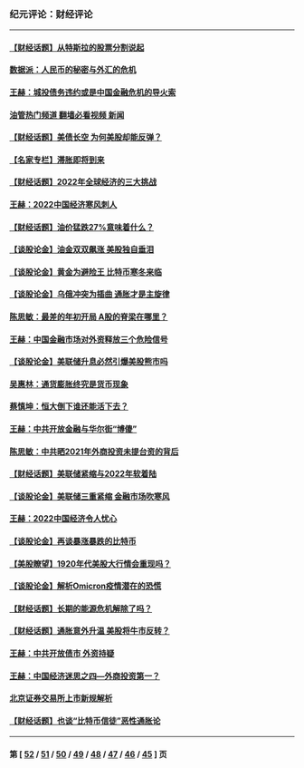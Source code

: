 ### 纪元评论：财经评论
---
#### [【财经话题】从特斯拉的股票分割说起](../../pages/nsc1026/n13679733.md?03300330) 
#### [数据派：人民币的秘密与外汇的危机](../../pages/nsc1026/n13667092.md?03300330) 
#### [王赫：城投债务违约或是中国金融危机的导火索](../../pages/nsc1026/n13665322.md?03300330) 
#### [油管热门频道 翻墙必看视频 新闻](ok?03300330)
#### [【财经话题】美债长空 为何美股却能反弹？](../../pages/nsc1026/n13665895.md?03300330) 
#### [【名家专栏】滞胀即将到来](../../pages/nsc1026/n13658171.md?03300330) 
#### [【财经话题】2022年全球经济的三大挑战](../../pages/nsc1026/n13654423.md?03300330) 
#### [王赫：2022中国经济寒风刺人](../../pages/nsc1026/n13651403.md?03300330) 
#### [【财经话题】油价猛跌27%意味着什么？](../../pages/nsc1026/n13648767.md?03300330) 
#### [【谈股论金】油金双双飙涨 美股独自垂泪](../../pages/nsc1026/n13631742.md?03300330) 
#### [【谈股论金】黄金为避险王 比特币寒冬来临](../../pages/nsc1026/n13600406.md?03300330) 
#### [【谈股论金】乌俄冲突为插曲 通胀才是主旋律](../../pages/nsc1026/n13576797.md?03300330) 
#### [陈思敏：最差的年初开局 A股的脊梁在哪里？](../../pages/nsc1026/n13558359.md?03300330) 
#### [王赫：中国金融市场对外资释放三个危险信号](../../pages/nsc1026/n13546389.md?03300330) 
#### [【谈股论金】美联储升息必然引爆美股熊市吗](../../pages/nsc1026/n13519194.md?03300330) 
#### [吴惠林：通货膨胀终究是货币现象](../../pages/nsc1026/n13512979.md?03300330) 
#### [蔡慎坤：恒大倒下谁还能活下去？](../../pages/nsc1026/n13501831.md?03300330) 
#### [王赫：中共开放金融与华尔街“博傻”](../../pages/nsc1026/n13501138.md?03300330) 
#### [陈思敏：中共晒2021年外商投资未提台资的背后](../../pages/nsc1026/n13501057.md?03300330) 
#### [【财经话题】美联储紧缩与2022年软着陆](../../pages/nsc1026/n13498354.md?03300330) 
#### [【谈股论金】美联储三重紧缩 金融市场吹寒风](../../pages/nsc1026/n13487202.md?03300330) 
#### [王赫：2022中国经济令人忧心](../../pages/nsc1026/n13480433.md?03300330) 
#### [【谈股论金】再谈暴涨暴跌的比特币](../../pages/nsc1026/n13428036.md?03300330) 
#### [【美股瞭望】1920年代美股大行情会重现吗？](../../pages/nsc1026/n13425425.md?03300330) 
#### [【谈股论金】解析Omicron疫情潜在的恐慌](../../pages/nsc1026/n13403704.md?03300330) 
#### [【财经话题】长期的能源危机解除了吗？](../../pages/nsc1026/n13378041.md?03300330) 
#### [【财经话题】通胀意外升温 美股将牛市反转？](../../pages/nsc1026/n13370659.md?03300330) 
#### [王赫：中共开放债市 外资持疑](../../pages/nsc1026/n13366203.md?03300330) 
#### [王赫：中国经济迷思之四—外商投资第一？](../../pages/nsc1026/n13354150.md?03300330) 
#### [北京证券交易所上市新规解析](../../pages/nsc1026/n13348292.md?03300330) 
#### [【财经话题】也谈“比特币信徒”恶性通胀论](../../pages/nsc1026/n13331972.md?03300330) 

---
#### 第 [ [52](./52.md?03300330) / [51](./51.md?03300330) / [50](./50.md?03300330) / [49](./49.md?03300330) / [48](./48.md?03300330) / [47](./47.md?03300330) / [46](./46.md?03300330) / [45](./45.md?03300330) ] 页
